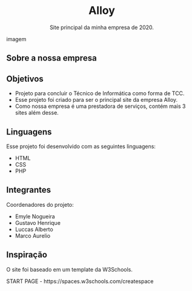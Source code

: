 <h1 align="center">Alloy</h1>
<p align="center">Site principal da minha empresa de 2020.</p>

imagem

## Sobre a nossa empresa

## Objetivos
- Projeto para concluir o Técnico de Informática como forma de TCC.
- Esse projeto foi criado para ser o principal site da empresa Alloy.
- Como nossa empresa é uma prestadora de serviços, contém mais 3 sites além desse.

## Linguagens
Esse projeto foi desenvolvido com as seguintes linguagens:

- HTML
- CSS
- PHP

## Integrantes
Coordenadores do projeto:

- Emyle Nogueira
- Gustavo Henrique
- Luccas Alberto
- Marco Aurelio

## Inspiração
<p>O site foi baseado em um template da W3Schools.</p>
<p>START PAGE - https://spaces.w3schools.com/createspace</p>
